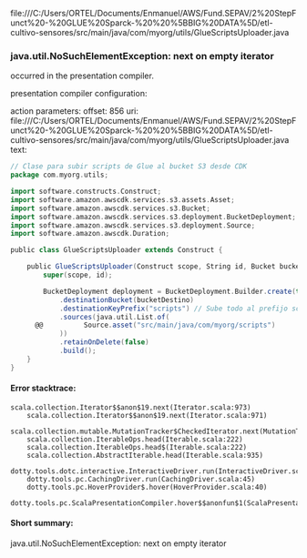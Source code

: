 file:///C:/Users/ORTEL/Documents/Enmanuel/AWS/Fund.SEPAV/2%20StepFunct%20-%20GLUE%20Sparck-%20%20%5BBIG%20DATA%5D/etl-cultivo-sensores/src/main/java/com/myorg/utils/GlueScriptsUploader.java
### java.util.NoSuchElementException: next on empty iterator

occurred in the presentation compiler.

presentation compiler configuration:


action parameters:
offset: 856
uri: file:///C:/Users/ORTEL/Documents/Enmanuel/AWS/Fund.SEPAV/2%20StepFunct%20-%20GLUE%20Sparck-%20%20%5BBIG%20DATA%5D/etl-cultivo-sensores/src/main/java/com/myorg/utils/GlueScriptsUploader.java
text:
```scala
// Clase para subir scripts de Glue al bucket S3 desde CDK
package com.myorg.utils;

import software.constructs.Construct;
import software.amazon.awscdk.services.s3.assets.Asset;
import software.amazon.awscdk.services.s3.Bucket;
import software.amazon.awscdk.services.s3.deployment.BucketDeployment;
import software.amazon.awscdk.services.s3.deployment.Source;
import software.amazon.awscdk.Duration;

public class GlueScriptsUploader extends Construct {

    public GlueScriptsUploader(Construct scope, String id, Bucket bucketDestino) {
        super(scope, id);

        BucketDeployment deployment = BucketDeployment.Builder.create(this, "GlueScriptsDeployment")
            .destinationBucket(bucketDestino)
            .destinationKeyPrefix("scripts") // Sube todo al prefijo scripts/
            .sources(java.util.List.of(
      @@          Source.asset("src/main/java/com/myorg/scripts") 
            ))
            .retainOnDelete(false)
            .build();
    }
}

```



#### Error stacktrace:

```
scala.collection.Iterator$$anon$19.next(Iterator.scala:973)
	scala.collection.Iterator$$anon$19.next(Iterator.scala:971)
	scala.collection.mutable.MutationTracker$CheckedIterator.next(MutationTracker.scala:76)
	scala.collection.IterableOps.head(Iterable.scala:222)
	scala.collection.IterableOps.head$(Iterable.scala:222)
	scala.collection.AbstractIterable.head(Iterable.scala:935)
	dotty.tools.dotc.interactive.InteractiveDriver.run(InteractiveDriver.scala:164)
	dotty.tools.pc.CachingDriver.run(CachingDriver.scala:45)
	dotty.tools.pc.HoverProvider$.hover(HoverProvider.scala:40)
	dotty.tools.pc.ScalaPresentationCompiler.hover$$anonfun$1(ScalaPresentationCompiler.scala:389)
```
#### Short summary: 

java.util.NoSuchElementException: next on empty iterator